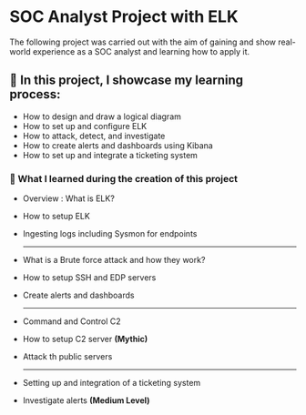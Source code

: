 # SOC Analyst Project with ELK


The following project was carried out with the aim of gaining and show real-world experience as a SOC analyst and learning how to apply it.

## 🎯 In this project, I showcase my learning process:  
- How to design and draw a logical diagram  
- How to set up and configure ELK  
- How to attack, detect, and investigate  
- How to create alerts and dashboards using Kibana  
- How to set up and integrate a ticketing system  

### 📝  What I learned during the creation of this project


- Overview : What is ELK?
- How to setup ELK
- Ingesting logs including Sysmon for endpoints
  
  ---
- What is a Brute force attack and how they work?
- How to setup SSH and EDP servers
- Create alerts and dashboards
  
  ---
- Command and Control C2
- How to setup C2 server **(Mythic)**
- Attack th public servers
  
  ---

- Setting up and integration of a ticketing system
- Investigate alerts **(Medium Level)**
  
